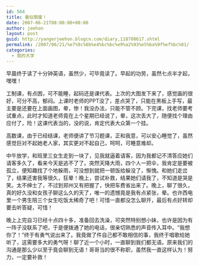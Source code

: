 ```yaml
---
id: 564
title: 看似颓废！
date: 2007-06-21T08:00:00+00:00
author: jeehon
layout: post
guid: http://yangerjeehon.blogcn.com/diary,118708617.shtml
permalink: /2007/06/21/%e7%9c%8b%e4%bc%bc%e9%a2%93%e5%ba%9f%ef%bc%81/
categories:
  - 我的大学
---
```

早晨终于读了十分钟英语，虽然少，可毕竟读了。早起的功劳，虽然七点半才起，嘿嘿！
    
工制课，有点困，可不能睡，起码还是课代表。上次的大图发下来了，感觉画的很好，可分不高，郁闷。上课时老师的PPT没了，差点哭了，只能在黑板上手写，最主要是还要在上面画图，晕，惨！我没办法，只能不管不顾。下完课，找老师要考试重点，此时才知道老师竟在上个星期已经说了，晕，这次丢大了，随便找个理由应付了，险！这课代表当的，没的说，肯定代表大众第一个挂。
    
高数课，由于已经结课，老师便讲了节习题课，正和我意，可以安心睡觉了，虽然感觉巨对不起她老人家，其实更对不起自己，呵呵，可睡意难却。
    
中午放学，和班里三女生走到一块了，见我就逼着请客，因为我都记不清答应她们请客多久了，看来今天是逃不了了。突然天降大雨，四个人一把伞，我肯定是要被孤立，便知趣找了个地躲雨，可没想到就把一顿饭给躲没了，惭愧。和她们走岔了，结果还害我等很久，狂晕！晚上，尝试补救，结果她们请我了，不知道是哭是笑。太不绅士了，不过到郑州又有把握了，快把车费省出来了。晚上，聊了很久，真的好久没和女孩子聊这么久的天了，唯一的遗憾竟是我有点紧张，晕。也许西电里一个男生陪三个女生吃饭太稀奇了吧！可惜一直都没怎么聊开，最后有点好转却要去听答疑，可惜！
    
晚上上完自习已经十点四十多，准备回去洗澡，可突然特别想小妹，也许是因为有一阵子没联系了吧，于是便拨通了她的电话，很亲切熟悉的声音传入耳中。“我想你了！”终于有勇气说出来了。我竟做了件自己都不敢相信的事，我终于唱歌给她听了，这需要多大的勇气呀！聊了近一个小时，一直聊到我们都无语。原来我们的沟通是那么少以至于竟会聊到无语！哥哥当的很不称职，虽然我一直这样认为！努力，一定要补救！